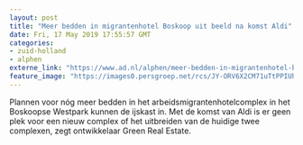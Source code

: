 ```yaml
---
layout: post
title: "Meer bedden in migrantenhotel Boskoop uit beeld na komst Aldi"
date: Fri, 17 May 2019 17:55:57 GMT
categories: 
- zuid-holland 
- alphen 
externe_link: "https://www.ad.nl/alphen/meer-bedden-in-migrantenhotel-boskoop-uit-beeld-na-komst-aldi~a6b67cc4/"
feature_image: "https://images0.persgroep.net/rcs/JY-ORV6X2CM71uTtPPIUhL4RNJI/diocontent/61296138/_fitwidth/400/?appId=21791a8992982cd8da851550a453bd7f&quality=0.7"
---
```


Plannen voor nóg meer bedden in het arbeidsmigrantenhotelcomplex in het Boskoopse Westpark kunnen de ijskast in. Met de komst van Aldi is er geen plek voor een nieuw complex of het uitbreiden van de huidige twee complexen, zegt ontwikkelaar Green Real Estate.
